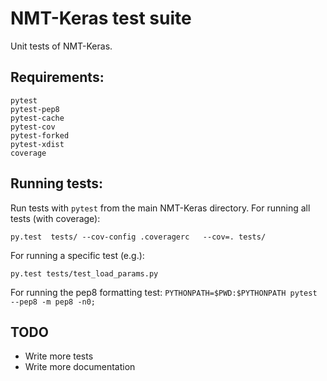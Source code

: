 # NMT-Keras test suite 

Unit tests of NMT-Keras.

## Requirements:

```
pytest
pytest-pep8
pytest-cache
pytest-cov
pytest-forked
pytest-xdist
coverage
```



## Running tests:

Run tests with `pytest` from the main NMT-Keras directory. For running all tests (with coverage): 

``
py.test  tests/ --cov-config .coveragerc   --cov=. tests/
``

For running a specific test (e.g.):

``
py.test tests/test_load_params.py
``

For running the pep8 formatting test:
``
PYTHONPATH=$PWD:$PYTHONPATH pytest --pep8 -m pep8 -n0;
``

## TODO

 - Write more tests
 - Write more documentation
 



